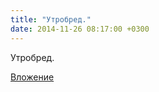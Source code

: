 ```yaml
---
title: "Утробред."
date: 2014-11-26 08:17:00 +0300
---
```


Утробред.

[Вложение](https://vk.com/photo41076938_346783971)
